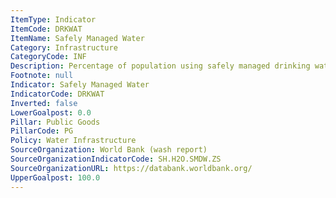 ```yaml
---
ItemType: Indicator
ItemCode: DRKWAT
ItemName: Safely Managed Water
Category: Infrastructure
CategoryCode: INF
Description: Percentage of population using safely managed drinking water services.
Footnote: null
Indicator: Safely Managed Water
IndicatorCode: DRKWAT
Inverted: false
LowerGoalpost: 0.0
Pillar: Public Goods
PillarCode: PG
Policy: Water Infrastructure
SourceOrganization: World Bank (wash report)
SourceOrganizationIndicatorCode: SH.H2O.SMDW.ZS
SourceOrganizationURL: https://databank.worldbank.org/
UpperGoalpost: 100.0
---
```


